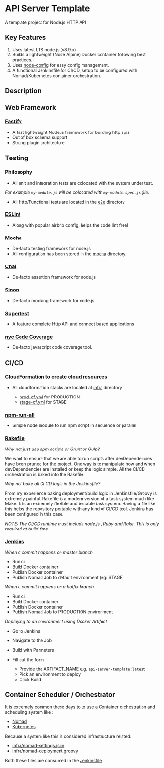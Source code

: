 # API Server Template

A template project for Node.js HTTP API

## Key Features

1. Uses latest LTS node.js (v8.9.x)
2. Builds a lightweight (Node Alpine) Docker container following best practices.
3. Uses [node-config](https://github.com/lorenwest/node-config) for easy config management.
4. A functional Jenkinsfile for CI/CD, setup to be configured with Nomad/Kubernetes container orchestration.

## Description

## Web Framework

### [Fastify](https://fastify.io)

- A fast lightweight Node.js framework for building http apis
- Out of box schema support
- Strong plugin architecture

## Testing

### Philosophy

- All unit and integration tests are colocated with the system under test.

_For example `my-module.js` will be colocated with `my-module.spec.js` file._

- All Http/Functional tests are located in the [e2e](./e2e) directory

### [ESLint](https://eslint.org)

- Along with popular airbnb config, helps the code lint free!

### [Mocha](https://mochajs.org)

- De-facto testing framework for node.js
- All configuration has been stored in the [mocha](./mocha) directory.

### [Chai](https://chaijs.com)

- De-facto assertion framework for node.js

### [Sinon](https://sinonjs.org)

- De-facto mocking framework for node.js

### [Supertest](https://github.com/visionmedia/supertest)

- A feature complete Http API and connect based applications

### [nyc Code Coverage](https://istanbul.js.org/)

- De-facto javascript code coverage tool.

## CI/CD

### CloudFormation to create cloud resources

- All cloudformation stacks are located at [infra](./infra) directory

  - [prod-cf.yml](./infra/prod-cf.yml) for PRODUCTION
  - [stage-cf.yml](./infra/stage-cf.yml) for STAGE

### [npm-run-all](https://www.npmjs.com/package/npm-run-all)

- Simple node module to run npm script in sequence or parallel

### [Rakefile](https://ruby.github.io/rake/)

*Why not just use npm scripts or Grunt or Gulp?*

We want to ensure that we are able to run scripts after devDependencies have been pruned for the project. One way is to manipulate how and when devDependencies are installed or keep the logic simple. All the CI/CD orchestration is baked into
the Rakefile.

*Why not bake all CI CD logic in the Jenkinsfile?*

From my experience baking deployment/build logic in Jenkinsfile/Groovy is extremely painful.
Rakefile is a modern version of a task system much like Make. It is an extremely flexible and testable task system.
Having a file like this helps the repository portable with any kind of CI/CD tool. Jenkins has been configured in this case.

*NOTE: The CI/CD runtime must include node.js , Ruby and Rake. This is only required at build time*

### [Jenkins](https://jenkins.io)

*When a commit happens on master branch*

- Run ci
- Build Docker container
- Publish Docker container
- Publish Nomad Job to default environment (eg: STAGE)

*When a commit happens on a hotfix branch*

- Run ci
- Build Docker container
- Publish Docker container
- Publish Nomad Job to PRODUCTION environment

*Deploying to an environment using Docker Artifact*

- Go to Jenkins
- Navigate to the Job
- Build with Parmeters
- Fill out the form

  - Provide the ARTIFACT_NAME e.g. `api-server-template:latest`
  - Pick an environment to deploy
  - Click Build

## Container Scheduler / Orchestrator

It is extremely common these days to to use a Container orchestration and scheduling system like :

- [Nomad](https://www.nomadproject.io/)
- [Kubernetes](https://kubernetes.io/)

Because a system like this is considered infrastructure related:

- [infra/nomad-settings.json](./infra/nomad-settings.json)
- [infra/nomad-deployment.groovy](./infra/nomad-deployment.groovy)

Both these files are consumed in the [Jenkinsfile](./Jenkinsfile).
